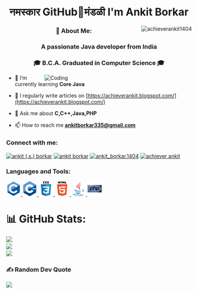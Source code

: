 

<h1 align="center">नमस्कार GitHub🙏मंडळी I'm Ankit Borkar</h1>
<img src="https://visitcount.itsvg.in/api?id=achieverankit1404&icon=1&color=3""(https://visitcount.itsvg.in" align="right" alt="achieverankit1404" />
<h3 align="center">💫 About Me:</h3>
<h3 align="center"> A passionate Java developer from India</h3>
<h3 align="center">🎓 B.C.A. Graduated in Computer Science 🎓</h3>

<img align="right" alt="Coding" width="400" src="https://cdn.dribbble.com/users/1162077/screenshots/3848914/programmer.gif">

- 🌱 I’m currently learning **Core Java**

- 📝 I regularly write articles on [https://achieverankit.blogspot.com/](https://achieverankit.blogspot.com/)

- 💬 Ask me about **C,C++,Java,PHP**

- 📫 How to reach me **ankitborkar335@gmail.com**

<h3 align="left">Connect with me:</h3>
<p align="left">
<a href="https://linkedin.com/in/ankit (.s.) borkar" target="blank"><img align="center" src="https://raw.githubusercontent.com/rahuldkjain/github-profile-readme-generator/master/src/images/icons/Social/linked-in-alt.svg" alt="ankit (.s.) borkar" height="30" width="40" /></a>
<a href="https://fb.com/ankit borkar" target="blank"><img align="center" src="https://raw.githubusercontent.com/rahuldkjain/github-profile-readme-generator/master/src/images/icons/Social/facebook.svg" alt="ankit borkar" height="30" width="40" /></a>
<a href="https://instagram.com/ankit_borkar.1404" target="blank"><img align="center" src="https://raw.githubusercontent.com/rahuldkjain/github-profile-readme-generator/master/src/images/icons/Social/instagram.svg" alt="ankit_borkar.1404" height="30" width="40" /></a>
<a href="https://www.youtube.com/c/achiever ankit" target="blank"><img align="center" src="https://raw.githubusercontent.com/rahuldkjain/github-profile-readme-generator/master/src/images/icons/Social/youtube.svg" alt="achiever ankit" height="30" width="40" /></a>
</p>

<h3 align="left">Languages and Tools:</h3>
<p align="left"> <a href="https://www.cprogramming.com/" target="_blank" rel="noreferrer"> <img src="https://raw.githubusercontent.com/devicons/devicon/master/icons/c/c-original.svg" alt="c" width="40" height="40"/> </a> <a href="https://www.w3schools.com/cpp/" target="_blank" rel="noreferrer"> <img src="https://raw.githubusercontent.com/devicons/devicon/master/icons/cplusplus/cplusplus-original.svg" alt="cplusplus" width="40" height="40"/> </a> <a href="https://www.w3schools.com/css/" target="_blank" rel="noreferrer"> <img src="https://raw.githubusercontent.com/devicons/devicon/master/icons/css3/css3-original-wordmark.svg" alt="css3" width="40" height="40"/> </a> <a href="https://www.w3.org/html/" target="_blank" rel="noreferrer"> <img src="https://raw.githubusercontent.com/devicons/devicon/master/icons/html5/html5-original-wordmark.svg" alt="html5" width="40" height="40"/> </a> <a href="https://www.java.com" target="_blank" rel="noreferrer"> <img src="https://raw.githubusercontent.com/devicons/devicon/master/icons/java/java-original.svg" alt="java" width="40" height="40"/> </a> <a href="https://www.php.net" target="_blank" rel="noreferrer"> <img src="https://raw.githubusercontent.com/devicons/devicon/master/icons/php/php-original.svg" alt="php" width="40" height="40"/> </a> </p>

# 📊 GitHub Stats:
![](https://github-readme-stats.vercel.app/api?username=achieverankit1404&theme=merko&hide_border=false&include_all_commits=false&count_private=false)<br/>
![](https://github-readme-streak-stats.herokuapp.com/?user=achieverankit1404&theme=merko&hide_border=false)<br/>
![](https://github-readme-stats.vercel.app/api/top-langs/?username=achieverankit1404&theme=merko&hide_border=false&include_all_commits=false&count_private=false&layout=compact)

### ✍️ Random Dev Quote
![](https://quotes-github-readme.vercel.app/api?type=horizontal&theme=radical)


